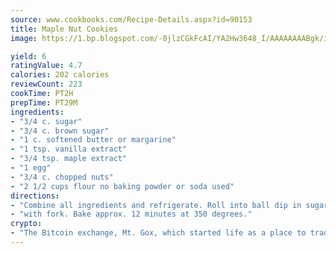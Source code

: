 ```yaml
---
source: www.cookbooks.com/Recipe-Details.aspx?id=90153
title: Maple Nut Cookies
image: https://1.bp.blogspot.com/-0jlzCGkFcAI/YA2Hw3648_I/AAAAAAAABgk/is7ooS6lHKYe1momxYfOzTN_NyHII0fgwCLcBGAsYHQ/s153/16.png

yield: 6
ratingValue: 4.7
calories: 202 calories
reviewCount: 223
cookTime: PT2H
prepTime: PT29M
ingredients:
- "3/4 c. sugar"
- "3/4 c. brown sugar"
- "1 c. softened butter or margarine"
- "1 tsp. vanilla extract"
- "3/4 tsp. maple extract"
- "1 egg"
- "3/4 c. chopped nuts"
- "2 1/2 cups flour no baking powder or soda used"
directions:
- "Combine all ingredients and refrigerate. Roll into ball dip in sugar and place on cookie sheet. Flatten"
- "with fork. Bake approx. 12 minutes at 350 degrees."
crypto:
- "The Bitcoin exchange, Mt. Gox, which started life as a place to trade cards from a fantasy game, was hacked."
---
```

